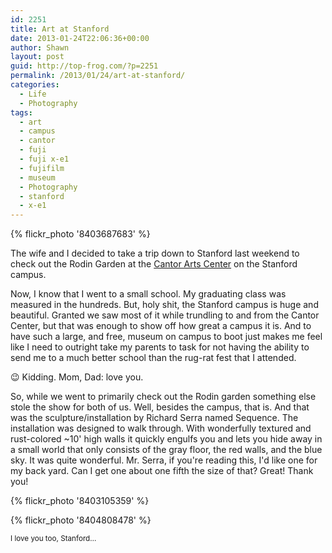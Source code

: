 ```yaml
---
id: 2251
title: Art at Stanford
date: 2013-01-24T22:06:36+00:00
author: Shawn
layout: post
guid: http://top-frog.com/?p=2251
permalink: /2013/01/24/art-at-stanford/
categories:
  - Life
  - Photography
tags:
  - art
  - campus
  - cantor
  - fuji
  - fuji x-e1
  - fujifilm
  - museum
  - Photography
  - stanford
  - x-e1
---
```


{% flickr_photo '8403687683' %}

The wife and I decided to take a trip down to Stanford last weekend to check out the Rodin Garden at the [Cantor Arts Center](http://museum.stanford.edu/) on the Stanford campus.

Now, I know that I went to a small school. My graduating class was measured in the hundreds. But, holy shit, the Stanford campus is huge and beautiful. Granted we saw most of it while trundling to and from the Cantor Center, but that was enough to show off how great a campus it is. And to have such a large, and free, museum on campus to boot just makes me feel like I need to outright take my parents to task for not having the ability to send me to a much better school than the rug-rat fest that I attended.

😉 Kidding. Mom, Dad: love you.

So, while we went to primarily check out the Rodin garden something else stole the show for both of us. Well, besides the campus, that is. And that was the sculpture/installation by Richard Serra named Sequence. The installation was designed to walk through. With wonderfully textured and rust-colored ~10' high walls it quickly engulfs you and lets you hide away in a small world that only consists of the gray floor, the red walls, and the blue sky. It was quite wonderful. Mr. Serra, if you're reading this, I'd like one for my back yard. Can I get one about one fifth the size of that? Great! Thank you!

{% flickr_photo '8403105359' %}

{% flickr_photo '8404808478' %}

<small>I love you too, Stanford…</small>
